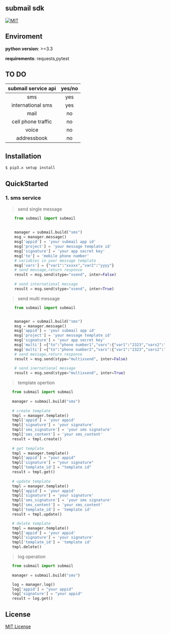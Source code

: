 ##  submail sdk 

[![MIT](https://img.shields.io/dub/l/vibe-d.svg)](LICENSE)


## Enviroment

**python version**: >=3.3

**requirements**: requests,pytest


## TO DO

| submail service  api  |     yes/no     |
|:---------------------:|:--------------:|
|  sms                  |      yes       |
| international sms     |      yes       |
|  mail                 |      no        |
|  cell phone traffic   |      no        |
|  voice                |      no        |
|  addressbook          |      no        |



## Installation

```sh
$ pip3.x setup install
```

## QuickStarted

### 1.  sms service

> send single message

```python
    from submail import submail
    
  
    manager = submail.build("sms")
    msg = manager.message()
    msg['appid'] = 'your submail app id'
    msg['project'] = 'your message template id'
    msg['signature'] = 'your app secret key'
    msg['to'] = 'mobile phone number'
    # variables in your message template
    msg['vars'] = {"var1":"xxxxx","var2":"yyyy"} 
    # send message,return response
    result = msg.send(stype="xsend", inter=False)
    
    # send international message
    result = msg.send(stype="xsend", inter=True)

```

> send multi message

```python
    from submail import submail


    manager = submail.build("sms")
    msg = manager.message()
    msg['appid'] = 'your submail app id'
    msg['project'] = 'your message template id'
    msg['signature'] = 'your app secret key'
    msg['multi'] ={"to":"phone number1","vars":{"var1":"2323","vars2":"dede"}}
    msg['multi'] ={"to":"phone number2","vars":{"var1":"2323","vars2":"dede"}}
    # send message,return response
    result = msg.send(stype="multixsend", inter=False)
   
    # send inernational message
    result = msg.send(stype="multixsend", inter=True)

```

> template opertion

```python
   from submail import submail
   
   manager = submail.build("sms")
   
   # create template
   tmpl = manager.template()
   tmpl['appid'] = 'your appid'
   tmpl['signature'] = 'your signature'
   tmpl['sms_signature'] = 'your sms signature'
   tmpl['sms_content'] = 'your sms_content'
   result = tmpl.create()
   
   # get template
   tmpl = manager.template()
   tmpl['appid'] = "your appid"
   tmpl['signature'] = "your signature"
   tmpl['template_id'] = "template id"
   result = tmpl.get()
  
   # update template 
   tmpl = manager.template()
   tmpl['appid'] = 'your appid'
   tmpl['signature'] = 'your signature'
   tmpl['sms_signature'] = 'your sms signature'
   tmpl['sms_content'] = 'your sms_content'
   tmpl['template_id'] = 'template id'
   result = tmpl.update()

   # delete template
   tmpl = manager.template()
   tmpl['appid'] = 'your appid'
   tmpl['signature'] = 'your signature'
   tmpl['template_id'] = 'template id'
   tmpl.delete()

```

> log operation

```python
   from submail import submail
   
   manager = submail.build("sms")

   log = manager.log()
   log['appid'] = "your appid"
   log['signature'] = "your appid"
   result = log.get()

```


## License
[MIT License](LICENSE)
